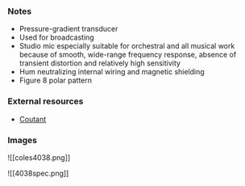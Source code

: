 ### Notes
- Pressure-gradient transducer
- Used for broadcasting
- Studio mic especially suitable for orchestral and all musical work because of smooth, wide-range frequency response, absence of transient distortion and relatively high sensitivity
- Hum neutralizing internal wiring and magnetic shielding
- Figure 8 polar pattern

### External resources
- [Coutant](https://www.coutant.org/coles/index.html)

### Images
![[coles4038.png]]

![[4038spec.png]]